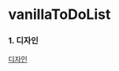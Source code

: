 # vanillaToDoList

### 1. 디자인
[디자인](https://www.figma.com/file/UWosTHRLB7efj3iRSHn0k5/TODO?node-id=0%3A1)
